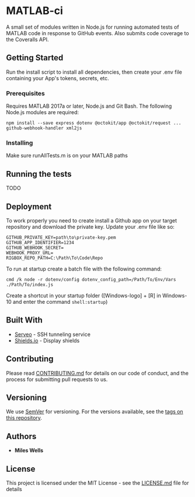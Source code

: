 # MATLAB-ci

A small set of modules written in Node.js for running automated tests of MATLAB code in response to GitHub events.  Also submits code coverage to the Coveralls API.

## Getting Started

Run the install script to install all dependencies, then create your .env file containing your App's tokens, secrets, etc.

### Prerequisites

Requires MATLAB 2017a or later, Node.js and Git Bash.  The following Node.js modules are required:

```
npm install --save express dotenv @octokit/app @octokit/request ...
github-webhook-handler xml2js
```

### Installing

Make sure runAllTests.m is on your MATLAB paths

## Running the tests

TODO

## Deployment

To work properly you need to create install a Github app on your target repository and download the private key.  Update your .env file like so:

```
GITHUB_PRIVATE_KEY=path\to\private-key.pem
GITHUB_APP_IDENTIFIER=1234
GITHUB_WEBHOOK_SECRET=
WEBHOOK_PROXY_URL=
RIGBOX_REPO_PATH=C:\Path\To\Code\Repo
```

To run at startup create a batch file with the following command:

```batch
cmd /k node -r dotenv/config dotenv_config_path=/Path/To/Env/Vars ./Path/To/index.js 
```

Create a shortcut in your startup folder ([Windows-logo] + [R] in Windows-10 and enter the command `shell:startup`)

## Built With

* [Serveo](https://serveo.net) - SSH tunneling service
* [Shields.io](https://shields.io) - Display shields

## Contributing

Please read [CONTRIBUTING.md](https://gist.github.com/PurpleBooth/b24679402957c63ec426) for details on our code of conduct, and the process for submitting pull requests to us.

## Versioning

We use [SemVer](http://semver.org/) for versioning. For the versions available, see the [tags on this repository](https://github.com/your/project/tags). 

## Authors

* **Miles Wells**

## License

This project is licensed under the MIT License - see the [LICENSE.md](LICENSE.md) file for details
